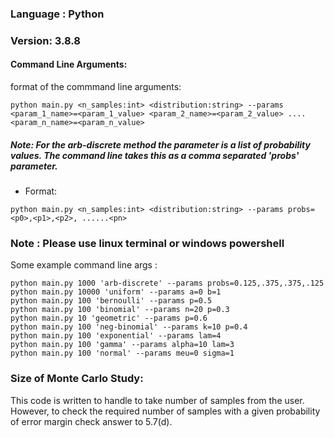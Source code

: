 
### Language : Python
### Version: 3.8.8
#### Command Line Arguments:
format of the commmand line arguments:
```
python main.py <n_samples:int> <distribution:string> --params <param_1_name>=<param_1_value> <param_2_name>=<param_2_value> ....<param_n_name>=<param_n_value>  
```

##### Note: For the arb-discrete method the parameter is a list of probability values. The command line takes this as a comma separated 'probs' parameter.
- Format:
```
python main.py <n_samples:int> <distribution:string> --params probs=<p0>,<p1>,<p2>, ......<pn>
```

### Note : Please use linux terminal or windows powershell

Some example command line args :
```
python main.py 1000 'arb-discrete' --params probs=0.125,.375,.375,.125
python main.py 10000 'uniform' --params a=0 b=1
python main.py 100 'bernoulli' --params p=0.5
python main.py 100 'binomial' --params n=20 p=0.3
python main.py 10 'geometric' --params p=0.6
python main.py 100 'neg-binomial' --params k=10 p=0.4
python main.py 100 'exponential' --params lam=4
python main.py 100 'gamma' --params alpha=10 lam=3
python main.py 100 'normal' --params meu=0 sigma=1

```
### Size of Monte Carlo Study:
This code is written to handle to take number of samples from the user. However, to check the required 
number of samples with a given probability of error margin check answer to 5.7(d).
